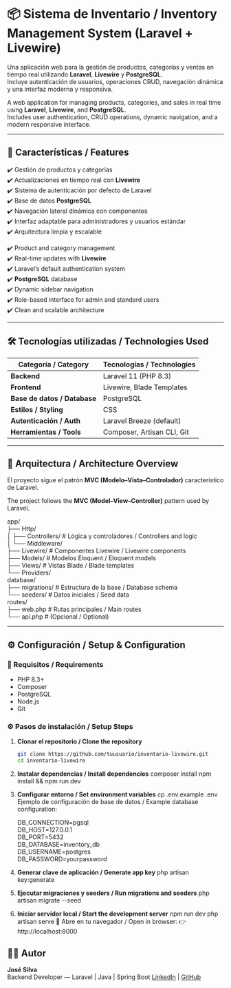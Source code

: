 # 📦 Sistema de Inventario / Inventory Management System (Laravel + Livewire)

Una aplicación web para la gestión de productos, categorías y ventas en tiempo real utilizando **Laravel**, **Livewire** y **PostgreSQL**.  
Incluye autenticación de usuarios, operaciones CRUD, navegación dinámica y una interfaz moderna y responsiva.

A web application for managing products, categories, and sales in real time using **Laravel**, **Livewire**, and **PostgreSQL**.  
Includes user authentication, CRUD operations, dynamic navigation, and a modern responsive interface.

---

## 🧩 Características / Features

✔️ Gestión de productos y categorías  
✔️ Actualizaciones en tiempo real con **Livewire**  
✔️ Sistema de autenticación por defecto de Laravel  
✔️ Base de datos **PostgreSQL**  
✔️ Navegación lateral dinámica con componentes  
✔️ Interfaz adaptable para administradores y usuarios estándar  
✔️ Arquitectura limpia y escalable  

✔️ Product and category management  
✔️ Real-time updates with **Livewire**  
✔️ Laravel’s default authentication system  
✔️ **PostgreSQL** database  
✔️ Dynamic sidebar navigation  
✔️ Role-based interface for admin and standard users  
✔️ Clean and scalable architecture  

---

## 🛠️ Tecnologías utilizadas / Technologies Used

| Categoría / Category | Tecnologías / Technologies |
|----------------------|----------------------------|
| **Backend** | Laravel 11 (PHP 8.3) |
| **Frontend** | Livewire, Blade Templates|
| **Base de datos / Database** | PostgreSQL |
| **Estilos / Styling** |  CSS |
| **Autenticación / Auth** | Laravel Breeze (default) |
| **Herramientas / Tools** | Composer, Artisan CLI, Git |

---

## 🧱 Arquitectura / Architecture Overview

El proyecto sigue el patrón **MVC (Modelo–Vista–Controlador)** característico de Laravel.  

The project follows the **MVC (Model–View–Controller)** pattern used by Laravel.

app/<br>
├── Http/<br>
 │ ├── Controllers/ # Lógica y controladores / Controllers and logic<br>
 │ └── Middleware/<br>
├── Livewire/ # Componentes Livewire / Livewire components<br>
├── Models/ # Modelos Eloquent / Eloquent models<br>
├── Views/ # Vistas Blade / Blade templates<br>
└── Providers/<br>
database/<br>
├── migrations/ # Estructura de la base / Database schema<br>
└── seeders/ # Datos iniciales / Seed data<br>
routes/<br>
├── web.php # Rutas principales / Main routes<br>
└── api.php # (Opcional / Optional)<br>

---

## ⚙️ Configuración / Setup & Configuration

### 🔧 Requisitos / Requirements

- PHP 8.3+
- Composer
- PostgreSQL
- Node.js
- Git

### ⚙️ Pasos de instalación / Setup Steps

1. **Clonar el repositorio / Clone the repository**
   ```bash
   git clone https://github.com/tuusuario/inventario-livewire.git
   cd inventario-livewire
2. **Instalar dependencias / Install dependencies**
composer install
npm install && npm run dev
3. **Configurar entorno / Set environment variables**
cp .env.example .env
Ejemplo de configuración de base de datos / Example database configuration:

	DB_CONNECTION=pgsql<br>
DB_HOST=127.0.0.1<br>
DB_PORT=5432<br>
DB_DATABASE=inventory_db<br>
DB_USERNAME=postgres<br>
DB_PASSWORD=yourpassword<br>

4. **Generar clave de aplicación / Generate app key**
php artisan key:generate
5. **Ejecutar migraciones y seeders / Run migrations and seeders**
php artisan migrate --seed

6. **Iniciar servidor local / Start the development server**
npm run dev
php artisan serve
🔗 Abre en tu navegador / Open in browser:
👉 http://localhost:8000

## 👨‍💻 Autor

**José Silva**  
Backend Developer — Laravel | Java | Spring Boot 
[LinkedIn](https://www.linkedin.com/in/tu-perfil) | [GitHub](https://github.com/tu-usuario)
